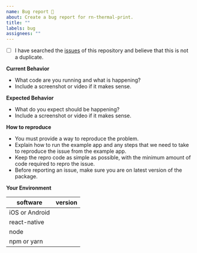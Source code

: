 ```yaml
---
name: Bug report 🐛
about: Create a bug report for rn-thermal-print.
title: ""
labels: bug
assignees: ""
---
```


- [ ] I have searched the [issues](https://github.com/anxhirr/rn-thermal-print/issues) of this repository and believe that this is not a duplicate.

**Current Behavior**

- What code are you running and what is happening?
- Include a screenshot or video if it makes sense.

**Expected Behavior**

- What do you expect should be happening?
- Include a screenshot or video if it makes sense.

**How to reproduce**

- You must provide a way to reproduce the problem.
- Explain how to run the example app and any steps that we need to take to reproduce the issue from the example app.
- Keep the repro code as simple as possible, with the minimum amount of code required to repro the issue.
- Before reporting an issue, make sure you are on latest version of the package.

**Your Environment**

| software       | version |
| -------------- | ------- |
| iOS or Android |
| react-native   |
| node           |
| npm or yarn    |
